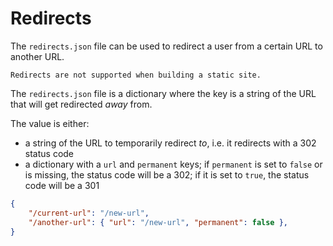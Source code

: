 # Redirects

The `redirects.json` file can be used to redirect a user from a certain URL to another URL.

```{note}
Redirects are not supported when building a static site.
```

The `redirects.json` file is a dictionary where the key is a string of the URL that will get redirected _away_ from. 

The value is either:
- a string of the URL to temporarily redirect _to_, i.e. it redirects with a 302 status code
- a dictionary with a `url` and `permanent` keys; if `permanent` is set to `false` or is missing, the status code will be a 302; if it is set to `true`, the status code will be a 301

```json
{
    "/current-url": "/new-url",
    "/another-url": { "url": "/new-url", "permanent": false },
}
```
